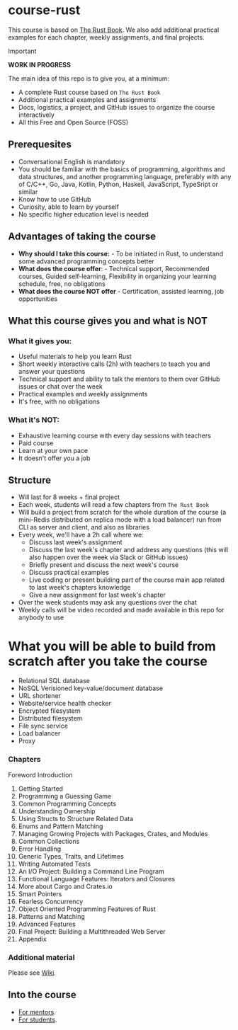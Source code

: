 # course-rust

This course is based on [The Rust Book](https://doc.rust-lang.org/book/). We also add additional practical examples for each chapter, weekly assignments, and final projects.

> [!IMPORTANT]  
> **WORK IN PROGRESS**
> 
> The main idea of this repo is to give you, at a minimum:
> - A complete Rust course based on `The Rust Book`
> - Additional practical examples and assignments
> - Docs, logistics, a project, and GitHub issues to organize the course interactively
> - All this Free and Open Source (FOSS)

## Prerequesites

- Conversational English is mandatory
- You should be familiar with the basics of programming, algorithms and data structures, and another programming language, preferably with any of C/C++, Go, Java, Kotlin, Python, Haskell, JavaScript, TypeSript or similar
- Know how to use GitHub
- Curiosity, able to learn by yourself
- No specific higher education level is needed

## Advantages of taking the course

- **Why should I take this course:** - To be   initiated in Rust, to understand some advanced programming concepts better
- **What does the course offer**: - Technical support, Recommended courses, Guided self-learning, Flexibility in organizing your learning schedule, free, no obligations          
- **What does the course NOT offer** - Certification, assisted learning, job opportunities

## What this course gives you and what is **NOT**

### What it gives you:

- Useful materials to help you learn Rust
- Short weekly interactive calls (2h) with teachers to teach you and answer your questions
- Technical support and ability to talk  the mentors to them over GitHub issues or chat over the week
- Practical examples and weekly assignments
- It's free, with no obligations

### What it's **NOT**:

- Exhaustive learning course with every day sessions with teachers
- Paid course
- Learn at your own pace
- It doesn't offer you a job

## Structure

- Will last for 8 weeks + final project
- Each week, students will read a few chapters from `The Rust Book`
- Will build a project from scratch for the whole duration of the course (a mini-Redis distributed on replica mode with a load balancer) run from CLI as server and client, and also as libraries
- Every week, we'll have a 2h call where we:
  - Discuss last week's assignment
  - Discuss the last week's chapter and address any questions (this will also happen over the week via Slack or GitHub issues)
  - Briefly present and discuss the next week's course
  - Discuss practical examples
  - Live coding or present building part of the course main app related to last week's chapters knowledge
  - Give a new assignment for last week's chapter
- Over the week students may ask any questions over the chat
- Weekly calls will be video recorded and made available in this repo for anybody to use

# What you will be able to build from scratch after you take the course

- Relational SQL database
- NoSQL Verisioned key-value/document database
- URL shortener
- Website/service health checker
- Encrypted filesystem
- Distributed filesystem
- File sync service
- Load balancer
- Proxy

### Chapters

Foreword
Introduction
1. Getting Started
2. Programming a Guessing Game
3. Common Programming Concepts
4. Understanding Ownership
5. Using Structs to Structure Related Data
6. Enums and Pattern Matching
7. Managing Growing Projects with Packages, Crates, and Modules
8. Common Collections
9. Error Handling
10. Generic Types, Traits, and Lifetimes
11. Writing Automated Tests
12. An I/O Project: Building a Command Line Program
13. Functional Language Features: Iterators and Closures
14. More about Cargo and Crates.io
15. Smart Pointers
16. Fearless Concurrency
17. Object Oriented Programming Features of Rust
18. Patterns and Matching
19. Advanced Features
20. Final Project: Building a Multithreaded Web Server
21. Appendix

### Additional material

Please see [Wiki](https://github.com/xoriors/course-rust/wiki).

## Into the course

- [For mentors](docs/mentors.md).
- [For students](docs/students.md).
